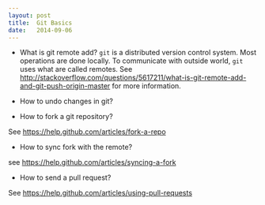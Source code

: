 ```yaml
---
layout: post
title:  Git Basics
date:   2014-09-06
---
```


*   What is git remote add?
`git` is a distributed version control system. Most operations are done
locally. To communicate with outside world, `git` uses what are called remotes.
See
http://stackoverflow.com/questions/5617211/what-is-git-remote-add-and-git-push-origin-master
for more information.

*   How to undo changes in git?


*   How to fork a git repository?

See https://help.github.com/articles/fork-a-repo

*   How to sync fork with the remote?

see https://help.github.com/articles/syncing-a-fork


*   How to send a pull request?

See https://help.github.com/articles/using-pull-requests
